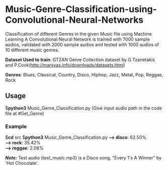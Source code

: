 # Music-Genre-Classification-using-Convolutional-Neural-Networks
Classification of different Genres in the given Music file using Machine Learning
A Convolutional Neural Network is trained with 7000 sample audios, validated with 2000 sample audios and tested with 1000 audios of 10 different music genres.
  
**Dataset Used to train**: GTZAN Genre Collection dataset by G.Tzanetakis and P.Cook(http://marsyas.info/downloads/datasets.html)  

**Genres**: Blues, Classical, Country, Disco, Hiphop, Jazz, Metal, Pop, Reggae, Rock  
             
## Usage
$**python3**  Music_Genre_Classification.py (Give input audio path in the code file at #Get_Genre)
  
### Example
$**cd**  src
$**python3**  Music_Genre_Classification.py
**--> disco**: 62.50%  
**--> rock**:  35.42%  
**--> reggae**: 2.08%  
   
***Note:*** Test audio (test_music.mp3) is a Disco song, "Every 1's A Winner" by 'Hot Chocolate'.
